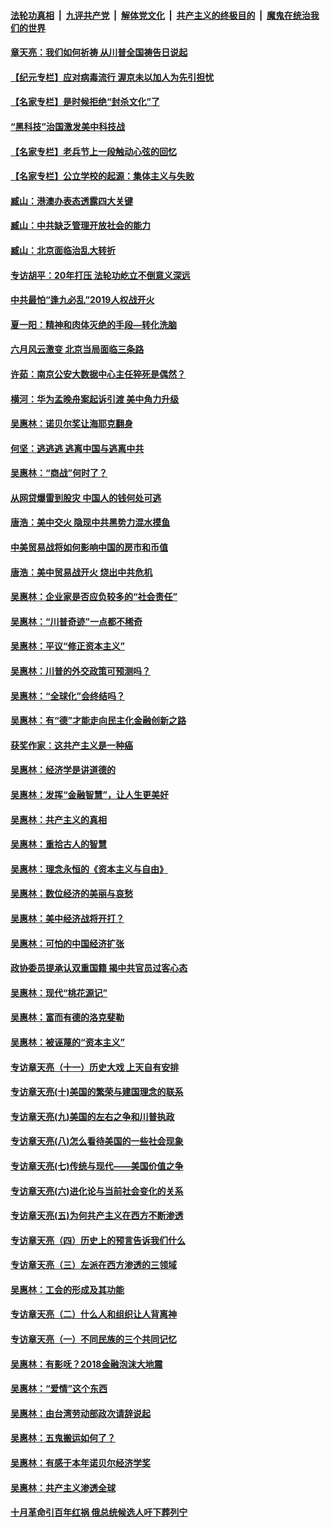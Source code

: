 

####  [法轮功真相](../../../../basic/blob/master/README.md?t=06210331) &nbsp;|&nbsp; [九评共产党](../../../../9ping.md/blob/master/README.md?t=06210331) &nbsp;|&nbsp; [解体党文化](../../../../jtdwh.md/blob/master/README.md?t=06210331)  &nbsp;|&nbsp; [共产主义的终极目的](../../../../gczydzjmd.md/blob/master/README.md?t=06210331) &nbsp;|&nbsp; [魔鬼在统治我们的世界](../../../../mgztzwmdsj.md/blob/master/README.md?t=06210331) 

#### [章天亮：我们如何祈祷 从川普全国祷告日说起](../pages/nsc423/n11944627.md?t=06210331) 

#### [【纪元专栏】应对病毒流行 渥京未以加人为先引担忧](../pages/nsc423/n11875714.md?t=06210331) 

#### [【名家专栏】是时候拒绝“封杀文化”了](../pages/nsc423/n11814093.md?t=06210331) 

#### [“黑科技”治国激发美中科技战](../pages/nsc423/n11638056.md?t=06210331) 

#### [【名家专栏】老兵节上一段触动心弦的回忆](../pages/nsc423/n11646016.md?t=06210331) 

#### [【名家专栏】公立学校的起源：集体主义与失败](../pages/nsc423/n11601833.md?t=06210331) 

#### [臧山：港澳办表态透露四大关键](../pages/nsc423/n11421628.md?t=06210331) 

#### [臧山：中共缺乏管理开放社会的能力](../pages/nsc423/n11407457.md?t=06210331) 

#### [臧山：北京面临治乱大转折](../pages/nsc423/n11406895.md?t=06210331) 

#### [专访胡平：20年打压 法轮功屹立不倒意义深远](../pages/nsc423/n11398800.md?t=06210331) 

#### [中共最怕“逢九必乱”2019人权战开火](../pages/nsc423/n11385248.md?t=06210331) 

#### [夏一阳：精神和肉体灭绝的手段—转化洗脑](../pages/nsc423/n11368250.md?t=06210331) 

#### [六月风云激变 北京当局面临三条路](../pages/nsc423/n11313668.md?t=06210331) 

#### [许茹：南京公安大数据中心主任猝死是偶然？](../pages/nsc423/n11064744.md?t=06210331) 

#### [横河：华为孟晚舟案起诉引渡 美中角力升级](../pages/nsc423/n11027230.md?t=06210331) 

#### [吴惠林：诺贝尔奖让海耶克翻身](../pages/nsc423/n10890049.md?t=06210331) 

#### [何坚：逃逃逃 逃离中国与逃离中共](../pages/nsc423/n10592891.md?t=06210331) 

#### [吴惠林：“商战”何时了？](../pages/nsc423/n10573558.md?t=06210331) 

#### [从网贷爆雷到股灾 中国人的钱何处可逃](../pages/nsc423/n10572800.md?t=06210331) 

#### [唐浩：美中交火 隐现中共黑势力混水摸鱼](../pages/nsc423/n10544040.md?t=06210331) 

#### [中美贸易战将如何影响中国的房市和币值](../pages/nsc423/n10543697.md?t=06210331) 

#### [唐浩：美中贸易战开火 烧出中共危机](../pages/nsc423/n10540126.md?t=06210331) 

#### [吴惠林：企业家是否应负较多的“社会责任”](../pages/nsc423/n10535022.md?t=06210331) 

#### [吴惠林：“川普奇迹”一点都不稀奇](../pages/nsc423/n10512808.md?t=06210331) 

#### [吴惠林：平议“修正资本主义”](../pages/nsc423/n10495724.md?t=06210331) 

#### [吴惠林：川普的外交政策可预测吗？](../pages/nsc423/n10462387.md?t=06210331) 

#### [吴惠林：“全球化”会终结吗？](../pages/nsc423/n10452838.md?t=06210331) 

#### [吴惠林：有“德”才能走向民主化金融创新之路](../pages/nsc423/n10432292.md?t=06210331) 

#### [获奖作家：这共产主义是一种癌](../pages/nsc423/n10431541.md?t=06210331) 

#### [吴惠林：经济学是讲道德的](../pages/nsc423/n10398014.md?t=06210331) 

#### [吴惠林：发挥“金融智慧”，让人生更美好](../pages/nsc423/n10375019.md?t=06210331) 

#### [吴惠林：共产主义的真相](../pages/nsc423/n10351394.md?t=06210331) 

#### [吴惠林：重拾古人的智慧](../pages/nsc423/n10337691.md?t=06210331) 

#### [吴惠林：理念永恒的《资本主义与自由》](../pages/nsc423/n10316274.md?t=06210331) 

#### [吴惠林：数位经济的美丽与哀愁](../pages/nsc423/n10292946.md?t=06210331) 

#### [吴惠林：美中经济战将开打？](../pages/nsc423/n10258825.md?t=06210331) 

#### [吴惠林：可怕的中国经济扩张](../pages/nsc423/n10219147.md?t=06210331) 

#### [政协委员提承认双重国籍 揭中共官员过客心态](../pages/nsc423/n10208809.md?t=06210331) 

#### [吴惠林：现代“桃花源记”](../pages/nsc423/n10185234.md?t=06210331) 

#### [吴惠林：富而有德的洛克斐勒](../pages/nsc423/n10142264.md?t=06210331) 

#### [吴惠林：被诬蔑的“资本主义”](../pages/nsc423/n10124816.md?t=06210331) 

#### [专访章天亮（十一）历史大戏 上天自有安排](../pages/nsc423/n10094905.md?t=06210331) 

#### [专访章天亮(十)美国的繁荣与建国理念的联系](../pages/nsc423/n10094899.md?t=06210331) 

#### [专访章天亮(九)美国的左右之争和川普执政](../pages/nsc423/n10094889.md?t=06210331) 

#### [专访章天亮(八)怎么看待美国的一些社会现象](../pages/nsc423/n10094857.md?t=06210331) 

#### [专访章天亮(七)传统与现代——美国价值之争](../pages/nsc423/n10093140.md?t=06210331) 

#### [专访章天亮(六)进化论与当前社会变化的关系](../pages/nsc423/n10092036.md?t=06210331) 

#### [专访章天亮(五)为何共产主义在西方不断渗透](../pages/nsc423/n10083620.md?t=06210331) 

#### [专访章天亮（四）历史上的预言告诉我们什么](../pages/nsc423/n10083606.md?t=06210331) 

#### [专访章天亮（三）左派在西方渗透的三领域](../pages/nsc423/n10081115.md?t=06210331) 

#### [吴惠林：工会的形成及其功能](../pages/nsc423/n10080633.md?t=06210331) 

#### [专访章天亮（二）什么人和组织让人背离神](../pages/nsc423/n10076637.md?t=06210331) 

#### [专访章天亮（一）不同民族的三个共同记忆](../pages/nsc423/n10074188.md?t=06210331) 

#### [吴惠林：有影呒？2018金融泡沫大地震](../pages/nsc423/n10040534.md?t=06210331) 

#### [吴惠林：“爱情”这个东西](../pages/nsc423/n10019423.md?t=06210331) 

#### [吴惠林：由台湾劳动部政次请辞说起](../pages/nsc423/n9979679.md?t=06210331) 

#### [吴惠林：五鬼搬运如何了？](../pages/nsc423/n9925338.md?t=06210331) 

#### [吴惠林：有感于本年诺贝尔经济学奖](../pages/nsc423/n9871883.md?t=06210331) 

#### [吴惠林：共产主义渗透全球](../pages/nsc423/n9812748.md?t=06210331) 

#### [十月革命引百年红祸 俄总统候选人吁下葬列宁](../pages/nsc423/n9810182.md?t=06210331) 

